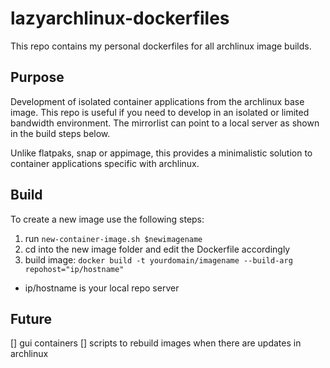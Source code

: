 # lazyarchlinux-dockerfiles
This repo contains my personal dockerfiles for all archlinux image builds.

## Purpose
Development of isolated container applications from the archlinux base image. This repo is useful if you need to develop in an isolated or limited bandwidth environment.  The mirrorlist can point to a local server as shown in the build steps below.

Unlike flatpaks, snap or appimage, this provides a minimalistic solution to container applications specific with archlinux.

## Build
To create a new image use the following steps:
1) run `new-container-image.sh $newimagename`
2) cd into the new image folder and edit the Dockerfile accordingly
3) build image: `docker build -t yourdomain/imagename --build-arg repohost="ip/hostname"`
 - ip/hostname is your local repo server

## Future
[] gui containers
[] scripts to rebuild images when there are updates in archlinux
